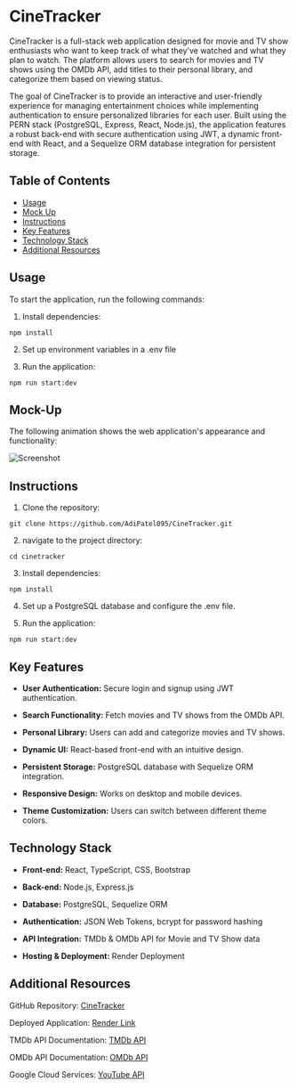# CineTracker

CineTracker is a full-stack web application designed for movie and TV show enthusiasts who want to keep track of what they’ve watched and what they plan to watch. The platform allows users to search for movies and TV shows using the OMDb API, add titles to their personal library, and categorize them based on viewing status.

The goal of CineTracker is to provide an interactive and user-friendly experience for managing entertainment choices while implementing authentication to ensure personalized libraries for each user. Built using the PERN stack (PostgreSQL, Express, React, Node.js), the application features a robust back-end with secure authentication using JWT, a dynamic front-end with React, and a Sequelize ORM database integration for persistent storage.

## Table of Contents

- [Usage](#usage)
- [Mock Up](#mock-up)
- [Instructions](#instructions)
- [Key Features](#key-features)
- [Technology Stack](#technology-stack)
- [Additional Resources](#additional-resources)

## Usage

To start the application, run the following commands:

1. Install dependencies:
  ```
  npm install
  ```

2. Set up environment variables in a .env file

3. Run the application:
  ```
  npm run start:dev
  ```

## Mock-Up

The following animation shows the web application's appearance and functionality:

![Screenshot]()

## Instructions

1. Clone the repository:

```
git clone https://github.com/AdiPatel095/CineTracker.git
```

2. navigate to the project directory:

```
cd cinetracker
```

3. Install dependencies: 

```
npm install
```

4. Set up a PostgreSQL database and configure the .env file.

5. Run the application:
  ```
  npm run start:dev
  ```

## Key Features

* **User Authentication:** Secure login and signup using JWT authentication.

* **Search Functionality:** Fetch movies and TV shows from the OMDb API.

* **Personal Library:** Users can add and categorize movies and TV shows.

* **Dynamic UI:** React-based front-end with an intuitive design.

* **Persistent Storage:** PostgreSQL database with Sequelize ORM integration.

* **Responsive Design:** Works on desktop and mobile devices.

* **Theme Customization:** Users can switch between different theme colors.

## Technology Stack

* **Front-end:** React, TypeScript, CSS, Bootstrap

* **Back-end:** Node.js, Express.js

* **Database:** PostgreSQL, Sequelize ORM

* **Authentication:** JSON Web Tokens, bcrypt for password hashing

* **API Integration:** TMDb & OMDb API for Movie and TV Show data

* **Hosting & Deployment:** Render Deployment

## Additional Resources

GitHub Repository: [CineTracker](https://github.com/AdiPatel095/CineTracker)

Deployed Application: [Render Link](https://cinetracker-vlws.onrender.com/)

TMDb API Documentation: [TMDb API](https://developer.themoviedb.org/reference/intro/getting-started)

OMDb API Documentation: [OMDb API](https://www.omdbapi.com/)

Google Cloud Services: [YouTube API](https://cloud.google.com/)
